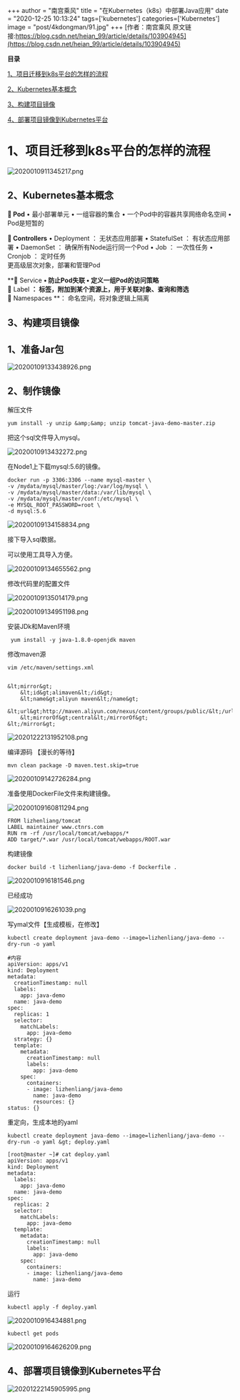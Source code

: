 +++
author = "南宫乘风"
title = "在Kubernetes（k8s）中部署Java应用"
date = "2020-12-25 10:13:24"
tags=['kubernetes']
categories=['Kubernetes']
image = "post/4kdongman/91.jpg"
+++
[作者：南宫乘风   原文链接:https://blog.csdn.net/heian_99/article/details/103904945](https://blog.csdn.net/heian_99/article/details/103904945)

**目录**

[1、项目迁移到k8s平台的怎样的流程](#1%E3%80%81%E9%A1%B9%E7%9B%AE%E8%BF%81%E7%A7%BB%E5%88%B0k8s%E5%B9%B3%E5%8F%B0%E7%9A%84%E6%80%8E%E6%A0%B7%E7%9A%84%E6%B5%81%E7%A8%8B)

[2、Kubernetes基本概念](#2%E3%80%81Kubernetes%E5%9F%BA%E6%9C%AC%E6%A6%82%E5%BF%B5)

[3、构建项目镜像](#3%E3%80%81%E6%9E%84%E5%BB%BA%E9%A1%B9%E7%9B%AE%E9%95%9C%E5%83%8F)

[4、部署项目镜像到Kubernetes平台](#4%E3%80%81%E9%83%A8%E7%BD%B2%E9%A1%B9%E7%9B%AE%E9%95%9C%E5%83%8F%E5%88%B0Kubernetes%E5%B9%B3%E5%8F%B0)

# 1、项目迁移到k8s平台的怎样的流程

![2020010911345217.png](https://img-blog.csdnimg.cn/2020010911345217.png)

## 2、Kubernetes基本概念

** Pod** • 最小部署单元 • 一组容器的集合 • 一个Pod中的容器共享网络命名空间 • Pod是短暂的

** Controllers** • Deployment ： 无状态应用部署 • StatefulSet ： 有状态应用部署 • DaemonSet ： 确保所有Node运行同一个Pod • Job ： 一次性任务 • Cronjob ： 定时任务<br> 更高级层次对象，部署和管理Pod

** Service **• 防止Pod失联 • 定义一组Pod的访问策略<br>** Label **： 标签，附加到某个资源上，用于关联对象、查询和筛选<br>** Namespaces **： 命名空间，将对象逻辑上隔离

## 3、构建项目镜像

## 1、准备Jar包

![20200109133438926.png](https://img-blog.csdnimg.cn/20200109133438926.png)

## 2、制作镜像

解压文件

```
yum install -y unzip &amp;&amp; unzip tomcat-java-demo-master.zip 

```

把这个sql文件导入mysql。

![2020010913432272.png](https://img-blog.csdnimg.cn/2020010913432272.png)

在Node1上下载mysql:5.6的镜像。

```
docker run -p 3306:3306 --name mysql-master \
-v /mydata/mysql/master/log:/var/log/mysql \
-v /mydata/mysql/master/data:/var/lib/mysql \
-v /mydata/mysql/master/conf:/etc/mysql \
-e MYSQL_ROOT_PASSWORD=root \
-d mysql:5.6
```

![20200109134158834.png](https://img-blog.csdnimg.cn/20200109134158834.png)

接下导入sql数据。

可以使用工具导入方便。

![20200109134655562.png](https://img-blog.csdnimg.cn/20200109134655562.png)

修改代码里的配置文件

![20200109135014179.png](https://img-blog.csdnimg.cn/20200109135014179.png)

![20200109134951198.png](https://img-blog.csdnimg.cn/20200109134951198.png)

安装JDk和Maven环境

```
 yum install -y java-1.8.0-openjdk maven

```

修改maven源

```
vim /etc/maven/settings.xml


&lt;mirror&gt;
    &lt;id&gt;alimaven&lt;/id&gt;
    &lt;name&gt;aliyun maven&lt;/name&gt;
    &lt;url&gt;http://maven.aliyun.com/nexus/content/groups/public/&lt;/url&gt;
    &lt;mirrorOf&gt;central&lt;/mirrorOf&gt;
&lt;/mirror&gt;

```

![20201222131952108.png](https://img-blog.csdnimg.cn/20201222131952108.png)

编译源码 【漫长的等待】

```
mvn clean package -D maven.test.skip=true

```

![20200109142726284.png](https://img-blog.csdnimg.cn/20200109142726284.png)

准备使用DockerFile文件来构建镜像。

![20200109160811294.png](https://img-blog.csdnimg.cn/20200109160811294.png)

```
FROM lizhenliang/tomcat 
LABEL maintainer www.ctnrs.com
RUN rm -rf /usr/local/tomcat/webapps/*
ADD target/*.war /usr/local/tomcat/webapps/ROOT.war 

```

构建镜像

```
docker build -t lizhenliang/java-demo -f Dockerfile .
```

![2020010916181546.png](https://img-blog.csdnimg.cn/2020010916181546.png)

已经成功

![2020010916261039.png](https://img-blog.csdnimg.cn/2020010916261039.png)

写ymal文件【生成模板，在修改】

```
kubectl create deployment java-demo --image=lizhenliang/java-demo --dry-run -o yaml 

#内容
apiVersion: apps/v1
kind: Deployment
metadata:
  creationTimestamp: null
  labels:
    app: java-demo
  name: java-demo
spec:
  replicas: 1
  selector:
    matchLabels:
      app: java-demo
  strategy: {}
  template:
    metadata:
      creationTimestamp: null
      labels:
        app: java-demo
    spec:
      containers:
      - image: lizhenliang/java-demo
        name: java-demo
        resources: {}
status: {}

```

重定向，生成本地的yaml

```
kubectl create deployment java-demo --image=lizhenliang/java-demo --dry-run -o yaml &gt; deploy.yaml

```

```
[root@master ~]# cat deploy.yaml 
apiVersion: apps/v1
kind: Deployment
metadata:
  labels:
    app: java-demo
  name: java-demo
spec:
  replicas: 2
  selector:
    matchLabels:
      app: java-demo
  template:
    metadata:
      creationTimestamp: null
      labels:
        app: java-demo
    spec:
      containers:
      - image: lizhenliang/java-demo
        name: java-demo

```

运行

```
kubectl apply -f deploy.yaml 

```

![2020010916434881.png](https://img-blog.csdnimg.cn/2020010916434881.png)

```
kubectl get pods
```

![20200109164626209.png](https://img-blog.csdnimg.cn/20200109164626209.png)

## 4、部署项目镜像到Kubernetes平台

![20201222145905995.png](https://img-blog.csdnimg.cn/20201222145905995.png)

 
